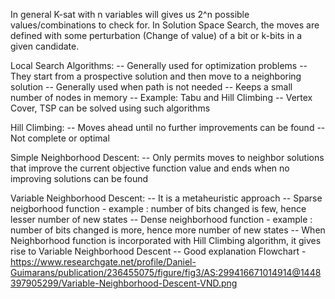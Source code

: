 In general K-sat with n variables will gives us 2^n possible values/combinations to check for.
In Solution Space Search, the moves are defined with some perturbation (Change of value) of a bit or k-bits in a given candidate.


Local Search Algorithms: 
-- Generally used for optimization problems 
-- They start from a prospective solution and then move to a neighboring solution 
-- Generally used when path is not needed 
-- Keeps a small number of nodes in memory
-- Example: Tabu and Hill Climbing 
-- Vertex Cover, TSP can be solved using such algorithms

Hill Climbing:
-- Moves ahead until no further improvements can be found
-- Not complete or optimal

Simple Neighborhood Descent:
-- Only permits moves to neighbor solutions that improve the current objective function value and ends when no improving solutions can be found

Variable Neighborhood Descent:
-- It is a metaheuristic approach
-- Sparse neigborhood function - example : number of bits changed is few, hence lesser number of new states
-- Dense neighborhood function - example : number of bits changed is more, hence more number of new states
-- When Neighborhood function is incorporated with Hill Climbing algorithm, it gives rise to Variable Neighborhood Descent
-- Good explanation Flowchart - https://www.researchgate.net/profile/Daniel-Guimarans/publication/236455075/figure/fig3/AS:299416671014914@1448397905299/Variable-Neighborhood-Descent-VND.png

